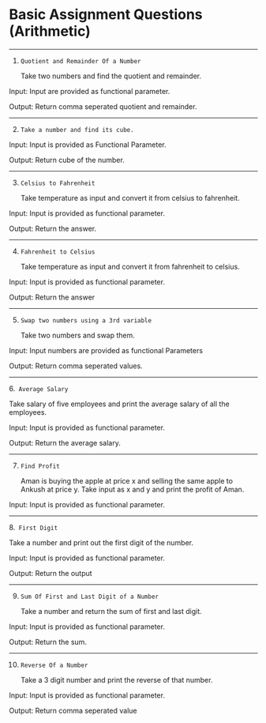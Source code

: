 # Basic Assignment Questions (Arithmetic)

---

1. `Quotient and Remainder Of a Number`

   Take two numbers and find the quotient and remainder.

Input:
Input are provided as functional parameter.

Output:
Return comma seperated quotient and remainder.

---

2. `Take a number and find its cube.`

Input: Input is provided as Functional Parameter.

Output: Return cube of the number.

---

3. `Celsius to Fahrenheit`

   Take temperature as input and convert it from celsius to fahrenheit.

Input: Input is provided as functional parameter.

Output: Return the answer.

---

4. `Fahrenheit to Celsius`

   Take temperature as input and convert it from fahrenheit to celsius.

Input: Input is provided as functional parameter.

Output: Return the answer

---

5. `Swap two numbers using a 3rd variable`

   Take two numbers and swap them.

Input:
Input numbers are provided as functional Parameters

Output:
Return comma seperated values.

---

6.` Average Salary`

Take salary of five employees and print the average salary of all the employees.

Input: Input is provided as functional parameter.

Output: Return the average salary.

---

7. `Find Profit`

   Aman is buying the apple at price x and selling the same apple to Ankush at price y. Take input as x and y and print the profit of Aman.

Input:
Input is provided as functional parameter.

---

8.` First Digit`

Take a number and print out the first digit of the number.

Input: Input is provided as functional parameter.

Output: Return the output

---

9. `Sum Of First and Last Digit of a Number`

   Take a number and return the sum of first and last digit.

Input: Input is provided as functional parameter.

Output: Return the sum.

---

10. `Reverse Of a Number`

    Take a 3 digit number and print the reverse of that number.

Input: Input is provided as functional parameter.

Output: Return comma seperated value
